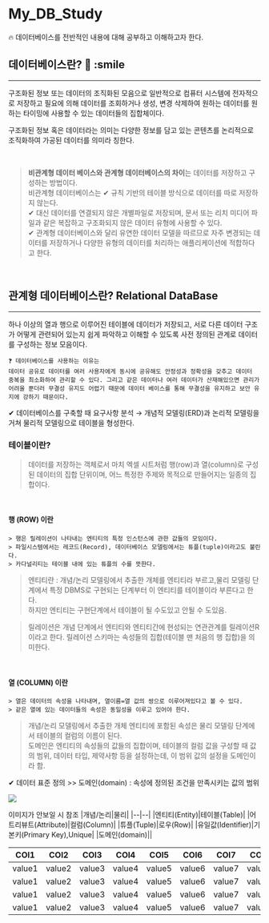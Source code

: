 # My_DB_Study 
🔥 데이터베이스를 전반적인 내용에 대해 공부하고 이해하고자 한다.

## 데이터베이스란?  💾 :smile
---
구조화된 정보 또는 데이터의 조직화된 모음으로 일반적으로 컴퓨터 시스템에 전자적으로 저장하고 필요에 의해 데이터를 조회하거나 생성, 변경 삭제하여 원하는 데이터를 원하는 타이밍에 사용할 수 있는 데이터들의 집합체이다.

구조화된 정보 혹은 데이터라는 의미는 다양한 정보를 담고 있는 콘텐츠를 논리적으로 조직화하여 가공된 데이터를 의미라 칭한다.

<br>

> <b>비관계형 데이터 베이스와 관계형 데이터베이스의 차이</b>는 데이터를 저장하고 구성하는 방법이다.   
비관계형 데이터베이스는  ✔ 규칙 기반의 테이블 방식으로 데이터를 따로 저장하지 않는다.  
✔ 대신 데이터를 연결되지 않은 개별파일로 저장되며, 문서 또는 리치 미디어 파일과 같은 복잡하고 구조화되지 않은 데이터 유형에 사용할 수 있다.  
✔ 관계형 데이터베이스와 달리 유연한 데이터 모델을 따르므로 자주 변경되는 데이터를 저장하거나 다양한 유형의 데이터를 처리하는 애플리케이션에 적합하다고 한다.


<br>


## 관계형 데이터베이스란?  Relational DataBase
---
하나 이상의 열과 행으로 이루어진 테이블에 데이터가 저장되고, 서로 다른 데이터 구조가 어떻게 관련되어 있는지 쉽게 파악하고 이해할 수 있도록 사전 정의된 관계로 데이터를 구성하는 정보 모음이다.

```
❓ 데이터베이스를 사용하는 이유는 
데이터 공유로 데이터를 여러 사용자에게 동시에 공유해도 안정성과 정확성을 갖추고 데이터 중복을 최소화하여 관리할 수 있다. 그리고 같은 데이터나 여러 데이터가 산재해있으면 관리가 어려울 뿐더러 무결성 유지도 어렵기 때문에 데이터 베이스를 통해 무결성을 유지하고 보안 유지에 강하기 때문이다.
```

✔ 데이터베이스를 구축할 때 요구사항 분석 → 개념적 모델링(ERD)과 논리적 모델링을 거쳐 물리적 모델링으로 테이블을 형성한다.

### 테이블이란?
> 데이터를 저장하는 객체로서 마치 엑셀 시트처럼 행(row)과 열(column)로 구성된 데이터의 집합 단위이며, 어느 특정한 주제와 목적으로 만들어지는 일종의 집합이다.

<br>

#### 행 (ROW) 이란
```
> 행은 릴레이션이 나타내는 엔티티의 특정 인스턴스에 관한 값들의 모임이다.  
> 파일시스템에서는 레코드(Record), 데이터베이스 모델링에서는 튜플(tuple)이라고도 불린다.
> 카다널리티는 테이블 내에 있는 튜플의 수를 뜻한다.   
```   
> 엔티티란 : 개념/논리 모델링에서 추출한 개체를 엔티티라 부르고,물리 모델링 단계에서 특정 DBMS로 구현되는 단계부터 이 엔티티를 테이블이라 부른다고 한다.  
하지만 엔티티는 구현단계에서 테이블이 될 수도있고 안될 수 도있음.

> 릴레이션은 개념 단계에서 엔티티와 엔티티간에 현성되는 연관관계를 릴레이션R이라고 한다.
> 릴레이션 스키마는 속성들의 집합(테이블 맨 처음의 행 집합)을 의미한다.

<br>

#### 열 (COLUMN) 이란
```
> 열은 데이터의 속성을 나타내며, 열이름=열 값의 쌍으로 이루어져있다고 볼 수 있다.
> 같은 열에 있는 데이터들의 속성은 동일성을 이루고 있어야 한다.
```
> 개념/논리 모델링에서 추출한 개체 엔티티에 포함된 속성은 물리 모델링 단계에서 테이블의 컬럼의 이름이 된다.  
> 도메인은 엔티티의 속성들의 값들의 집합이며, 테이블의 컬럼 값을 구성할 때 값의 범위, 데이터 타입, 제약사항 등을 설정하는데, 이 범위 값의 설정을 도메인이라 함.  

✔ 데이터 표준 정의 >> 도메인(domain) : 속성에 정의된 조건을 만족시키는 값의 범위 


<img src="http://wiki.hash.kr/images/a/a3/%EB%A6%B4%EB%A0%88%EC%9D%B4%EC%85%98_%EA%B5%AC%EC%A1%B0.png">

이미지가 안보일 시 참조
|개념/논리|물리|
|--|--|
|엔티티(Entity)|테이블(Table)|
|어트리뷰트(Attribute)|컬럼(Column)|
|튜플(Tuple)|로우(Row)|
|유일값(Identifier)|기본키(Primary Key),Unique|
|도메인(domain)||





| COl1 | COl2 | COl3 | COl4 | COl5 | COl6 | COl7 | COl8 |
|  --  |  --  |  --  |  --  |  --  |  --  |  --  |  --  |
|value1|value2|value3|value4|value5|value6|value7|value8|
|value1|value2|value3|value4|value5|value6|value7|value8|
|value1|value2|value3|value4|value5|value6|value7|value8|
|value1|value2|value3|value4|value5|value6|value7|value8|

<br>
